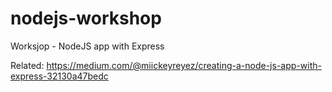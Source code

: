 # nodejs-workshop
Worksjop - NodeJS app with Express

Related: https://medium.com/@miickeyreyez/creating-a-node-js-app-with-express-32130a47bedc
